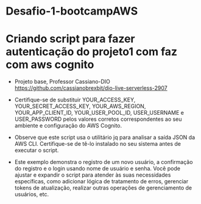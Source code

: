 # Desafio-1-bootcampAWS
# Criando script para fazer autenticação do projeto1 com faz com aws cognito

- Projeto base, Professor Cassiano-DIO
https://github.com/cassianobrexbit/dio-live-serverless-2907

- Certifique-se de substituir YOUR_ACCESS_KEY, YOUR_SECRET_ACCESS_KEY, YOUR_AWS_REGION, YOUR_APP_CLIENT_ID, YOUR_USER_POOL_ID, USER_USERNAME e USER_PASSWORD pelos valores corretos correspondentes ao seu ambiente e configuração do AWS Cognito.

- Observe que este script usa o utilitário jq para analisar a saída JSON da AWS CLI. Certifique-se de tê-lo instalado no seu sistema antes de executar o script.

- Este exemplo demonstra o registro de um novo usuário, a confirmação do registro e o login usando nome de usuário e senha. Você pode ajustar e expandir o script para atender às suas necessidades específicas, como adicionar lógica de tratamento de erros, gerenciar tokens de atualização, realizar outras operações de gerenciamento de usuários, etc.
